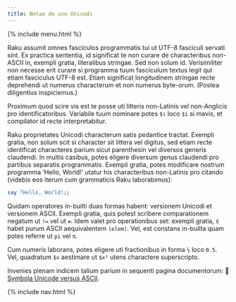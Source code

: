 ```yaml
---
title: Notae de usu Unicodi
---
```


{% include menu.html %}

Raku assumit omnes fasciculos programmatis tui ut UTF-8 fasciculi servati sint. Ex practica sententia, id significat te non curare de characteribus non-ASCII in, exempli gratia, literalibus stringae. Sed non solum id. Verisimiliter non necesse erit curare si programma tuum fasciculum textus legit qui etiam fasciculus UTF-8 est. Etiam significat longitudinem stringae recte deprehendi ut numerus characterum et non numerus byte-orum. (Postea diligentius inspiciemus.)

Proximum quod scire vis est te posse uti litteris non-Latinis vel non-Anglicis pro identificatoribus. Variabile tuum nominare potes `$ι` loco `$i` si mavis, et compilator id recte interpretabitur.

Raku proprietates Unicodi characterum satis pedantice tractat. Exempli gratia, non solum scit si character sit littera vel digitus, sed etiam recte identificat characteres parium sicut parenthesin vel diversos generis claudendi. In multis casibus, potes eligere diversum genus claudendi pro partibus separatis programmatis. Exempli gratia, potes modificare nostrum programma ‘Hello, World!’ utatur his characteribus non-Latinis pro citando (videbis eos iterum cum grammaticis Raku laborabimus):

```raku
say ｢Hello, World!｣;
```

Quidam operatores in-builti duas formas habent: versionem Unicodi et versionem ASCII. Exempli gratia, quis potest scribere comparationem negatum ut `!=` vel ut `≠`. Idem valet pro operationibus set: exempli gratia, `∈` habet purum ASCII aequivalentem `(elem)`. Vel, est constans in-builta quam potes referre ut `pi` vel `π`.

Cum numeris laborans, potes eligere uti fractionibus in forma `½` loco `0.5`. Vel, quadratum `$x` aestimare ut `$x²` utens charactere superscripto.

Invenies plenam indicem talium parium in sequenti pagina documentorum: 📖 [Symbola Unicode versus ASCII](https://docs.raku.org/language/unicode_ascii).

{% include nav.html %}